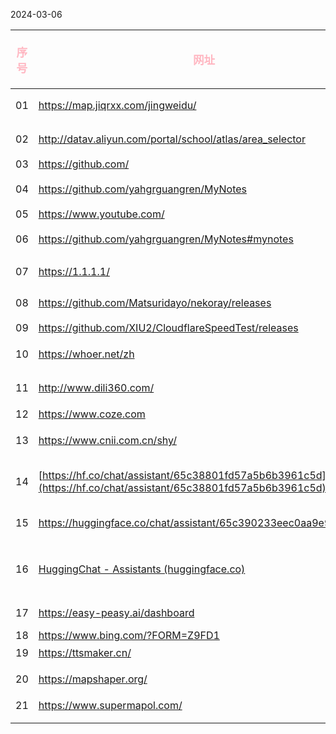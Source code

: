 2024-03-06

| <p style="text-align:center;color:#FFB6C1;font-size:1.1em;">序号</p> | <p style="text-align:center;color:#FFB6C1;font-size:1.1em;">网址</p>                                             | <p style="text-align:center;color:#FFB6C1;font-size:1.1em;">备注</p> |
| :----------------------------------------------------------------: | :------------------------------------------------------------------------------------------------------------- | :----------------------------------------------------------------: |
|                                 01                                 | https://map.jiqrxx.com/jingweidu/                                                                              |                 <font color=SkyBlue> 在线经纬度</font>                  |
|                                 02                                 | http://datav.aliyun.com/portal/school/atlas/area_selector                                                      |                             地理小工具<br>                              |
|                                 03                                 | https://github.com/                                                                                            |                               GitHub                               |
|                                 04                                 | https://github.com/yahgrguangren/MyNotes                                                                       |                   <font color=Aqua>知识库存放地</font>                   |
|                                 05                                 | https://www.youtube.com/                                                                                       |                              Youtube                               |
|                                 06                                 | https://github.com/yahgrguangren/MyNotes#mynotes                                                               |                               知识库存放地                               |
|                                 07                                 | https://1.1.1.1/                                                                                               |        <font color=PaleVioletRed>Cloudflare  warp程序</font>         |
|                                 08                                 | https://github.com/Matsuridayo/nekoray/releases<br>                                                            |                             Nekobox下载                              |
|                                 09                                 | https://github.com/XIU2/CloudflareSpeedTest/releases<br>                                                       |                                IP优选                                |
|                                 10                                 | https://whoer.net/zh                                                                                           |                               IP地址检测                               |
|                                 11                                 | http://www.dili360.com/                                                                                        |                              中国国家地理网                               |
|                                 12                                 | https://www.coze.com                                                                                           |                               coze扣子                               |
|                                 13                                 | https://www.cnii.com.cn/shy/                                                                                   |                              中国工信新闻网                               |
|                                 14                                 | [https://hf.co/chat/assistant/65c38801fd57a5b6b3961c5d](https://hf.co/chat/assistant/65c38801fd57a5b6b3961c5d) |                             光仁python助手                             |
|                                 15                                 | https://huggingface.co/chat/assistant/65c390233eec0aa9e9125955                                                 |                               图像生成器                                |
|                                 16                                 | [HuggingChat - Assistants (huggingface.co)](https://huggingface.co/chat/assistants)                            |                        GPTs开源链接Hugging Face                        |
|                                 17                                 | https://easy-peasy.ai/dashboard                                                                                |                           Easy-Peasy.AI                            |
|                                 18                                 | https://www.bing.com/?FORM=Z9FD1                                                                               |                              New Bing                              |
|                                 19                                 | https://ttsmaker.cn/                                                                                           |                                马克配音                                |
|                                 20                                 | https://mapshaper.org/                                                                                         |                             JSON转shp工具                             |
|                                 21                                 | https://www.supermapol.com/                                                                                    |                               GIS资源                                |
|                                                                    |                                                                                                                |                                                                    |
|                                                                    |                                                                                                                |                                                                    |



